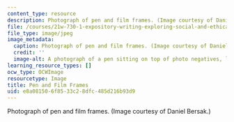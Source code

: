 ```yaml
---
content_type: resource
description: Photograph of pen and film frames. (Image courtesy of Daniel Bersak.)
file: /courses/21w-730-1-expository-writing-exploring-social-and-ethical-issues-through-film-and-print-fall-2002/e8a081506f8533c28dfc485d216b93d9_21w-730-1f02.jpg
file_type: image/jpeg
image_metadata:
  caption: Photograph of pen and film frames. (Image courtesy of Daniel Bersak.)
  credit: ''
  image-alt: A photograph of a pen sitting on top of photo negatives, lit from behind.
learning_resource_types: []
ocw_type: OCWImage
resourcetype: Image
title: Pen and Film Frames
uid: e8a08150-6f85-33c2-8dfc-485d216b93d9
---
```

Photograph of pen and film frames. (Image courtesy of Daniel Bersak.)

